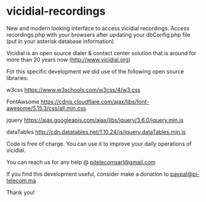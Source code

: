 # vicidial-recordings

New and modern looking interface to access vicidial recordings. Access recordings.php with your browsers after updating your dbConfig.php file (put in your asterisk database information)

Vicidial is an open source dialer & contact center solution that is around for more than 20 years now (http://www.vicidial.org)

For this specific development we did use of the following open source libraries: <br>

w3css https://www.w3schools.com/w3css/4/w3.css

FontAwsome https://cdnjs.cloudflare.com/ajax/libs/font-awesome/5.15.3/css/all.min.css

jquery https://ajax.googleapis.com/ajax/libs/jquery/3.6.0/jquery.min.js

dataTables http://cdn.datatables.net/1.10.24/js/jquery.dataTables.min.js

Code is free of charge. You can use it to improve your daily operations of vicidial.

You can reach us for any help @ pitelecomsarl@gmail.com

If you find this development useful, consider make a donation to paypal@pi-telecom.ma

Thank you!
